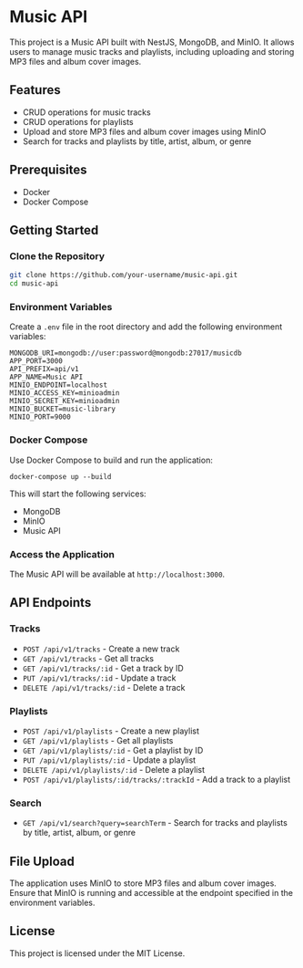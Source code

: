 # Music API

This project is a Music API built with NestJS, MongoDB, and MinIO. It allows users to manage music tracks and playlists, including uploading and storing MP3 files and album cover images.

## Features

- CRUD operations for music tracks
- CRUD operations for playlists
- Upload and store MP3 files and album cover images using MinIO
- Search for tracks and playlists by title, artist, album, or genre

## Prerequisites

- Docker
- Docker Compose

## Getting Started

### Clone the Repository

```bash
git clone https://github.com/your-username/music-api.git
cd music-api
```

### Environment Variables

Create a `.env` file in the root directory and add the following environment variables:

```
MONGODB_URI=mongodb://user:password@mongodb:27017/musicdb
APP_PORT=3000
API_PREFIX=api/v1
APP_NAME=Music API
MINIO_ENDPOINT=localhost
MINIO_ACCESS_KEY=minioadmin
MINIO_SECRET_KEY=minioadmin
MINIO_BUCKET=music-library
MINIO_PORT=9000
```

### Docker Compose

Use Docker Compose to build and run the application:

```
docker-compose up --build
```

This will start the following services:

- MongoDB
- MinIO
- Music API

### Access the Application

The Music API will be available at `http://localhost:3000`.

## API Endpoints

### Tracks

- `POST /api/v1/tracks` - Create a new track
- `GET /api/v1/tracks` - Get all tracks
- `GET /api/v1/tracks/:id` - Get a track by ID
- `PUT /api/v1/tracks/:id` - Update a track
- `DELETE /api/v1/tracks/:id` - Delete a track

### Playlists

- `POST /api/v1/playlists` - Create a new playlist
- `GET /api/v1/playlists` - Get all playlists
- `GET /api/v1/playlists/:id` - Get a playlist by ID
- `PUT /api/v1/playlists/:id` - Update a playlist
- `DELETE /api/v1/playlists/:id` - Delete a playlist
- `POST /api/v1/playlists/:id/tracks/:trackId` - Add a track to a playlist

### Search

- `GET /api/v1/search?query=searchTerm` - Search for tracks and playlists by title, artist, album, or genre

## File Upload

The application uses MinIO to store MP3 files and album cover images. Ensure that MinIO is running and accessible at the endpoint specified in the environment variables.

## License

This project is licensed under the MIT License.